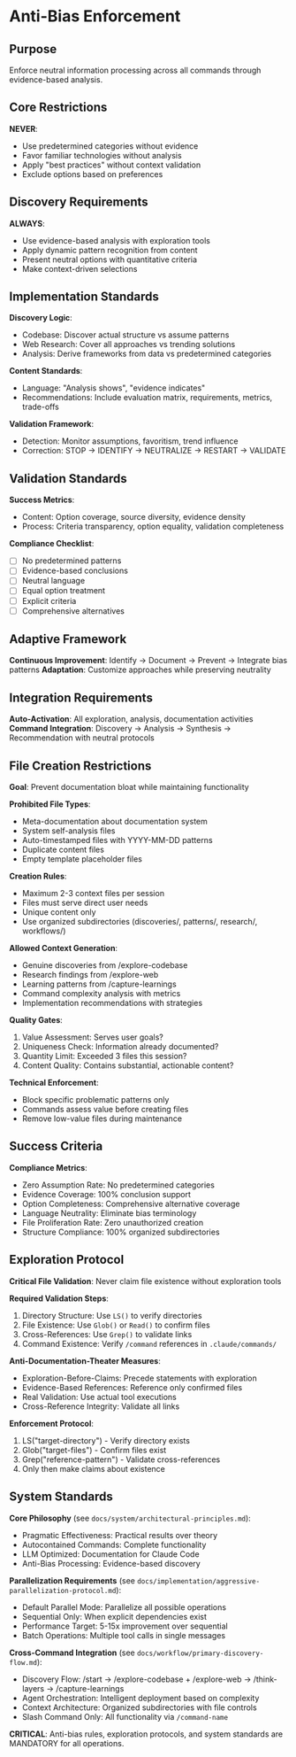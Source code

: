# Anti-Bias Enforcement

## Purpose
Enforce neutral information processing across all commands through evidence-based analysis.

## Core Restrictions

**NEVER**:
- Use predetermined categories without evidence
- Favor familiar technologies without analysis
- Apply "best practices" without context validation
- Exclude options based on preferences

## Discovery Requirements

**ALWAYS**:
- Use evidence-based analysis with exploration tools
- Apply dynamic pattern recognition from content
- Present neutral options with quantitative criteria
- Make context-driven selections

## Implementation Standards

**Discovery Logic**:
- Codebase: Discover actual structure vs assume patterns
- Web Research: Cover all approaches vs trending solutions
- Analysis: Derive frameworks from data vs predetermined categories

**Content Standards**:
- Language: "Analysis shows", "evidence indicates"
- Recommendations: Include evaluation matrix, requirements, metrics, trade-offs

**Validation Framework**:
- Detection: Monitor assumptions, favoritism, trend influence
- Correction: STOP → IDENTIFY → NEUTRALIZE → RESTART → VALIDATE

## Validation Standards

**Success Metrics**:
- Content: Option coverage, source diversity, evidence density
- Process: Criteria transparency, option equality, validation completeness

**Compliance Checklist**:
- [ ] No predetermined patterns
- [ ] Evidence-based conclusions
- [ ] Neutral language
- [ ] Equal option treatment
- [ ] Explicit criteria
- [ ] Comprehensive alternatives

## Adaptive Framework

**Continuous Improvement**: Identify → Document → Prevent → Integrate bias patterns
**Adaptation**: Customize approaches while preserving neutrality

## Integration Requirements

**Auto-Activation**: All exploration, analysis, documentation activities
**Command Integration**: Discovery → Analysis → Synthesis → Recommendation with neutral protocols

## File Creation Restrictions

**Goal**: Prevent documentation bloat while maintaining functionality

**Prohibited File Types**:
- Meta-documentation about documentation system
- System self-analysis files
- Auto-timestamped files with YYYY-MM-DD patterns
- Duplicate content files
- Empty template placeholder files

**Creation Rules**:
- Maximum 2-3 context files per session
- Files must serve direct user needs
- Unique content only
- Use organized subdirectories (discoveries/, patterns/, research/, workflows/)

**Allowed Context Generation**:
- Genuine discoveries from /explore-codebase
- Research findings from /explore-web
- Learning patterns from /capture-learnings
- Command complexity analysis with metrics
- Implementation recommendations with strategies

**Quality Gates**:
1. Value Assessment: Serves user goals?
2. Uniqueness Check: Information already documented?
3. Quantity Limit: Exceeded 3 files this session?
4. Content Quality: Contains substantial, actionable content?

**Technical Enforcement**:
- Block specific problematic patterns only
- Commands assess value before creating files
- Remove low-value files during maintenance

## Success Criteria

**Compliance Metrics**:
- Zero Assumption Rate: No predetermined categories
- Evidence Coverage: 100% conclusion support
- Option Completeness: Comprehensive alternative coverage
- Language Neutrality: Eliminate bias terminology
- File Proliferation Rate: Zero unauthorized creation
- Structure Compliance: 100% organized subdirectories

## Exploration Protocol

**Critical File Validation**: Never claim file existence without exploration tools

**Required Validation Steps**:
1. Directory Structure: Use `LS()` to verify directories
2. File Existence: Use `Glob()` or `Read()` to confirm files
3. Cross-References: Use `Grep()` to validate links
4. Command Existence: Verify `/command` references in `.claude/commands/`

**Anti-Documentation-Theater Measures**:
- Exploration-Before-Claims: Precede statements with exploration
- Evidence-Based References: Reference only confirmed files
- Real Validation: Use actual tool executions
- Cross-Reference Integrity: Validate all links

**Enforcement Protocol**:
1. LS("target-directory") - Verify directory exists
2. Glob("target-files") - Confirm files exist
3. Grep("reference-pattern") - Validate cross-references
4. Only then make claims about existence

## System Standards

**Core Philosophy** (see `docs/system/architectural-principles.md`):
- Pragmatic Effectiveness: Practical results over theory
- Autocontained Commands: Complete functionality
- LLM Optimized: Documentation for Claude Code
- Anti-Bias Processing: Evidence-based discovery

**Parallelization Requirements** (see `docs/implementation/aggressive-parallelization-protocol.md`):
- Default Parallel Mode: Parallelize all possible operations
- Sequential Only: When explicit dependencies exist
- Performance Target: 5-15x improvement over sequential
- Batch Operations: Multiple tool calls in single messages

**Cross-Command Integration** (see `docs/workflow/primary-discovery-flow.md`):
- Discovery Flow: /start → /explore-codebase + /explore-web → /think-layers → /capture-learnings
- Agent Orchestration: Intelligent deployment based on complexity
- Context Architecture: Organized subdirectories with file controls
- Slash Command Only: All functionality via `/command-name`

**CRITICAL**: Anti-bias rules, exploration protocols, and system standards are MANDATORY for all operations.